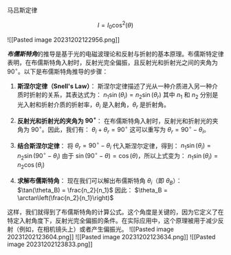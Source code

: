 马吕斯定律

$$I = I_0 \cos^2(\theta)$$


![[Pasted image 20231202122956.png]]

***布儒斯特角***的推导是基于光的电磁波理论和反射与折射的基本原理。布儒斯特定律表明，在布儒斯特角入射时，反射光完全偏振，且反射光和折射光之间的夹角为 $90^\circ$。以下是布儒斯特角推导的步骤：

1. **斯涅尔定律（Snell's Law）**：
   斯涅尔定律描述了光从一种介质进入另一种介质时折射的关系，其表达式为：
   $n_1 \sin(\theta_i) = n_2 \sin(\theta_r)$
   其中 $n_1$ 和 $n_2$ 分别是光入射和折射介质的折射率，$\theta_i$ 是入射角，$\theta_r$ 是折射角。

2. **反射光和折射光的夹角为 $90^\circ$**：
   在布儒斯特角入射时，反射光和折射光的夹角为 $90^\circ$。因此，我们有：
   $\theta_i + \theta_r = 90^\circ$
   这可以重写为 $\theta_r = 90^\circ - \theta_i$。

3. **结合斯涅尔定律**：
   将 $\theta_r = 90^\circ - \theta_i$ 代入斯涅尔定律，得到：
   $n_1 \sin(\theta_i) = n_2 \sin(90^\circ - \theta_i)$
   由于 $\sin(90^\circ - \theta) = \cos(\theta)$，所以上式变为：
   $n_1 \sin(\theta_i) = n_2 \cos(\theta_i)$

4. **求解布儒斯特角**：
   现在我们可以解出布儒斯特角 $\theta_i$（即 $\theta_B$）：
   $\tan(\theta_B) = \frac{n_2}{n_1}$
   因此：
   $\theta_B = \arctan\left(\frac{n_2}{n_1}\right)$

这样，我们就得到了布儒斯特角的计算公式。这个角度是关键的，因为它定义了在特定入射角度下，反射光完全偏振的条件。在实际应用中，这个原理被用于减少反射（例如，在相机镜头上）或者产生偏振光。
![[Pasted image 20231202123604.png]]
![[Pasted image 20231202123634.png]]
![[Pasted image 20231202123833.png]]